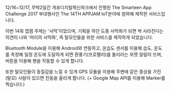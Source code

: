 12/16~12/17, 무박2일간 개포디지털혁신파크에서 진행된 The Smarteen App Challenge 2017 부대행사인 The 14TH APPJAM IoT분야에 참여해 제작한 서비스입니다.

이번 14회 앱잼 주제는 '사막'이었으며, 기획을 하던 도중 사막화가 되면 싹 사라진다는 의견이 나와 '머리의 사막화', 즉 탈모인들을 위한 서비스를 제작하게 되었습니다.

Bluetooth Module을 이용해 Android와 연동하고, 온습도 센서를 이용해 습도, 온도를 측정해 일정 온도에 도달하게 되면 환풍기(프로팰러)를 돌리라는 위젯 알림이 뜨며, 버튼을 이용해 팬을 작동할 수 있게 합니다.

또한 탈모인들이 동질감을 느낄 수 있게 GPS 모듈을 이용해 주변에 같은 증상을 가진(탈모) 사람이 있으면 진동을 울리게 합니다. (+ Google Map API를 이용해 Marker를 찍습니다.)

